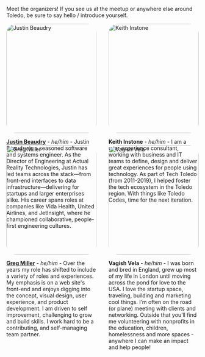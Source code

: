 
Meet the organizers! If you see us at the meetup or anywhere else around Toledo, be sure to say hello / introduce yourself.

<div class="organizers">
  <div class="organizer">
    <img alt="Justin Beaudry" src="/images/justin.jpeg">
    <p>
      <span class="organizer-name"><a href="https://beaudry.dev" target="_blank">Justin Beaudry</a></span> - <span class="pronouns">he/him</span> - Justin Beaudry is a seasoned software and systems engineer. As the Director of Engineering at Actual Reality Technologies, Justin has led teams across the stack—from front-end interfaces to data infrastructure—delivering for startups and larger enterprises alike. His career spans roles at companies like Vida Health, United Airlines, and JetInsight, where he championed collaborative, people-first engineering cultures.
    </p>
  </div>
   <div class="organizer">
    <img alt="Keith Instone" src="/images/keith.png">
    <p>
      <span class="organizer-name">Keith Instone</span> - <span class="pronouns">he/him</span> - I am a user experience consultant, working with business and IT teams to define, design and deliver great experiences for people using technology. As part of Tech Toledo (from 2011-2019), I helped foster the tech ecosystem in the Toledo region. With things like Toledo Codes, time for the next iteration.
    </p>
  </div> 
  <div class="organizer">
    <img alt="Greg Miller" src="/images/greg.jpeg">
    <p>
      <span class="organizer-name"><a href="https://gregmiller.io/" target="_blank">Greg Miller</a></span> - <span class="pronouns">he/him</span> - Over the years my role has shifted to include a variety of roles and experiences. My emphasis is on a web site's front-end and enjoys digging into the concept, visual design, user experience, and product development. I am driven to self improvement, challenging to grow and build skills. I work hard to be a contributing, and self-managing team partner.
    </p>
  </div>
  <div class="organizer">
    <img alt="Vagish Vela" src="/images/vagish.jpeg">
    <p>
      <span class="organizer-name">Vagish Vela</span> - <span class="pronouns">he/him</span> - I was born and bred in England, grew up most of my life in London until moving across the pond for love to the USA. I love the startup space, traveling, building and marketing cool things. I’m often on the road (or plane) meeting with clients and networking. Outside that you’ll find me volunteering with nonprofits in the education, children, homelessness and more spaces - anywhere I can make an impact and help people!
    </p>
  </div>
</div>

<style>
  .organizers {
    display: grid;
    grid-template-columns: 1fr 1fr;
    gap: 2rem;
  }

  .organizer img {
    border-radius: 25px;
    width: 100%;
  }

  .organizer-name {
    font-weight: bold;
  }

  .pronouns {
    font-style: italic;
  }

  @media (max-width: 600px) {
    .organizers {
      grid-template-columns: 1fr;
    }

    html .organizer {
      border-bottom: 2px solid black;
    }

    html.dark .organizer {
      border-bottom: 2px solid #DFDFD7;
    }
  }
</style>